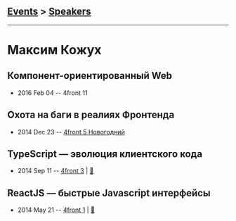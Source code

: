 ## [Events](../README.md) > [Speakers](../speakers.md)
---

# Максим Кожух

## Компонент-ориентированный Web
- 2016 Feb 04 -- 4front 11    
## Охота на баги в реалиях Фронтенда
- 2014 Dec 23 -- [4front 5 Новогодний](https://youtu.be/_4GYqRiHlIE)    
## TypeScript — эволюция клиентского кода
- 2014 Sep 11 -- [4front 3](https://youtu.be/r-sxo2CyE3k?list=PLnZ0ef3Uu2pt8LWsBTQv9HLn1pYvwz-o0)  | [:notebook:](http://slides.com/mkozhukh/typescript#/)  
## ReactJS — быстрые Javascript интерфейсы
- 2014 May 21 -- [4front 1](https://www.youtube.com/watch?v=hsXMrTTly78)  | [:notebook:](http://slides.com/mkozhukh/react#/)  
